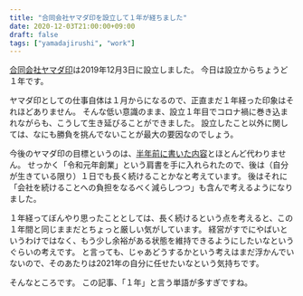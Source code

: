 ```yaml
---
title: "合同会社ヤマダ印を設立して１年が経ちました"
date: 2020-12-03T21:00:00+09:00
draft: false
tags: ["yamadajirushi", "work"]
---
```


[合同会社ヤマダ印](https://yamadajirushi.co.jp/)は2019年12月3日に設立しました。
今日は設立からちょうど１年です。

ヤマダ印としての仕事自体は１月からになるので、正直まだ１年経った印象はそれほどありません。
そんな低い意識のまま、設立１年目でコロナ禍に巻き込まれながらも、こうして生き延びることができました。
設立したこと以外に関しては、なにも勝負を挑んでないことが最大の要因なのでしょう。

今後のヤマダ印の目標というのは、[半年前に書いた内容](/note/yamadajirushi-2020-half-done/)とほとんど代わりません。
せっかく「令和元年創業」という肩書を手に入れられたので、後は（自分が生きている限り）１日でも長く続けることかなと考えています。
後はそれに「会社を続けることへの負担をなるべく減らしつつ」も含んで考えるようになりました。

１年経ってぼんやり思ったこととしては、長く続けるという点を考えると、この１年間と同じままだとちょっと厳しい気がしています。
経営がすでにやばいというわけではなく、もう少し余裕がある状態を維持できるようにしたいなというぐらいの考えです。
と言っても、じゃあどうするかという考えはまだ浮かんでいないので、そのあたりは2021年の自分に任せたいなという気持ちです。

そんなところです。
この記事、「１年」と言う単語が多すぎですね。